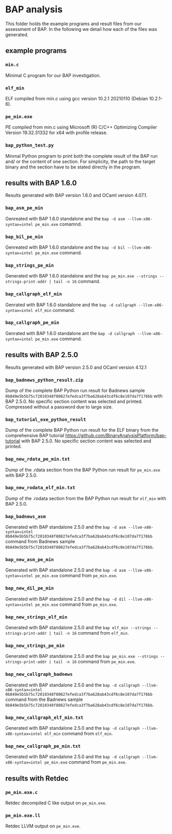 # BAP analysis

This folder holds the example programs and result files from our assessment of BAP.
In the following we detail how each of the files was generated.

## example programs 

### `min.c`

Minimal C program for our BAP investigation.

### `elf_min`

ELF compiled from min.c using gcc version 10.2.1 20210110 (Debian 10.2.1-6).

### `pe_min.exe`

PE compiled from min.c using Microsoft (R) C/C++ Optimizing Compiler Version 19.32.31332 for x64 with profile release.

### `bap_python_test.py`

Minmal Python program to print both the complete result of the BAP run and/ or the content of one section. For simplicity, the path to the target binary and the section have to be stated directly in the program.

## results with BAP 1.6.0

Results generated with BAP version 1.6.0 and OCaml version 4.07.1.

### `bap_asm_pe_min`

Genreated with BAP 1.6.0 standalone and the `bap -d asm --llvm-x86-syntax=intel pe_min.exe` comamnd.

### `bap_bil_pe_min`

Genreated with BAP 1.6.0 standalone and the `bap -d bil --llvm-x86-syntax=intel pe_min.exe` command.

### `bap_strings_pe_min`

Generated with BAP 1.6.0 standalone and the `bap pe_min.exe --strings --strings-print-addr | tail -n 16` command.

### `bap_callgraph_elf_min`

Genrated with BAP 1.6.0 standalone and the `bap -d callgraph --llvm-x86-syntax=intel elf_min` command.

### `bap_callgraph_pe_min`

Genrated with BAP 1.6.0 standalone ant the `bap -d callgraph --llvm-x86-syntax=intel pe_min.exe` command.

## results with BAP 2.5.0

Results generated with BAP version 2.5.0 and OCaml version 4.12.1

### `bap_badnews_python_result.zip`

Dump of the complete BAP Python run result for Badnews sample `0b849e5b5b75c72010348f80827efedca3f7ba628ab43cdf6c8e107da7f176bb` with BAP 2.5.0.
No specific section content was selected and printed.
Compressed without a password due to large size.

### `bap_tutorial_exe_python_result`

Dump of the complete BAP Python run result for the ELF binary from the comprehensive BAP tutorial  https://github.com/BinaryAnalysisPlatform/bap-tutorial with BAP 2.5.0.
No specific section content was selected and printed.

### `bap_new_rdata_pe_min.txt`

Dump of the .rdata section from the BAP Python run result for `pe_min.exe` with BAP 2.5.0.

### `bap_new_rodata_elf_min.txt`

Dump of the .rodata section from the BAP Python run result for `elf_min` with BAP 2.5.0.

### `bap_badnews_asm`

Generated with BAP standalone 2.5.0 and the `bap -d asm --llvm-x86-syntax=intel 0b849e5b5b75c72010348f80827efedca3f7ba628ab43cdf6c8e107da7f176bb` command from Badnews sample `0b849e5b5b75c72010348f80827efedca3f7ba628ab43cdf6c8e107da7f176bb`.

### `bap_new_asm_pe_min`

Generated with BAP standalone 2.5.0 and the `bap -d asm --llvm-x86-syntax=intel pe_min.exe` command from `pe_min.exe`.

### `bap_new_dil_pe_min`

Generated with BAP standalone 2.5.0 and the `bap -d dil --llvm-x86-syntax=intel pe_min.exe` command from `pe_min.exe`.

### `bap_new_strings_elf_min`

Generated with BAP standalone 2.5.0 and the `bap elf_min --strings --strings-print-addr | tail -n 16` command from `elf_min`. 

### `bap_new_strings_pe_min`

Generated with BAP standalone 2.5.0 and the `bap pe_min.exe --strings --strings-print-addr | tail -n 16` command from `pe_min.exe`.

### `bap_new_callgraph_badnews`

Generated with BAP standalone 2.5.0 and the `bap -d callgraph --llvm-x86-syntax=intel 0b849e5b5b75c72010348f80827efedca3f7ba628ab43cdf6c8e107da7f176bb` command from the Badnews sample `0b849e5b5b75c72010348f80827efedca3f7ba628ab43cdf6c8e107da7f176bb`.

### `bap_new_callgraph_elf_min.txt`

Generated with BAP standalone 2.5.0 and the `bap -d callgraph --llvm-x86-syntax=intel elf_min` command from `elf_min`.

### `bap_new_callgraph_pe_min.txt`

Generated with BAP standalone 2.5.0 and the `bap -d callgraph --llvm-x86-syntax=intel pe_min.exe` command from `pe_min.exe`.

## results with Retdec

### `pe_min.exe.c`

Retdec decompiled C like output on `pe_min.exe`.

### `pe_min.exe.ll`

Retdec LLVM output on `pe_min.exe`.



